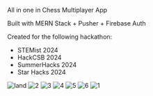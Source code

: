 All in one in Chess Multiplayer App 

Built with MERN Stack + Pusher + Firebase Auth

Created for the following hackathon:

- STEMist 2024
- HackCSB 2024
- SummerHacks 2024
- Star Hacks 2024

![land](https://github.com/user-attachments/assets/b7bcb89f-e11c-46a0-a417-ebd763c8152e)
![2](https://github.com/user-attachments/assets/f5acad32-d8d5-4232-8614-71498de59dfa)
![3](https://github.com/user-attachments/assets/02d8fbeb-eefb-4eb7-968f-edd4525867da)
![4](https://github.com/user-attachments/assets/a20cfd95-c1a8-43e9-88f5-93aa33691931)
![5](https://github.com/user-attachments/assets/bb6e73dc-c3b2-4b5d-823f-886df719767b)
![6](https://github.com/user-attachments/assets/dc127c52-3015-46d2-9ac2-e42c35932747)
![1](https://github.com/user-attachments/assets/b45d159e-eda1-4dec-8ef1-a89bd6340927)
